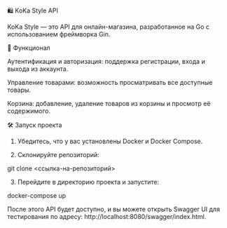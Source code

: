 🛍️ KoKa Style API

KoKa Style — это API для онлайн-магазина, разработанное на Go с использованием фреймворка Gin.

🚀 Функционал

Аутентификация и авторизация: поддержка регистрации, входа и выхода из аккаунта.

Управление товарами: возможность просматривать все доступные товары.

Корзина: добавление, удаление товаров из корзины и просмотр её содержимого.


🛠️ Запуск проекта

1. Убедитесь, что у вас установлены Docker и Docker Compose.


2. Склонируйте репозиторий:

git clone <ссылка-на-репозиторий>


3. Перейдите в директорию проекта и запустите:

docker-compose up



После этого API будет доступно, и вы можете открыть Swagger UI для тестирования по адресу: http://localhost:8080/swagger/index.html.
